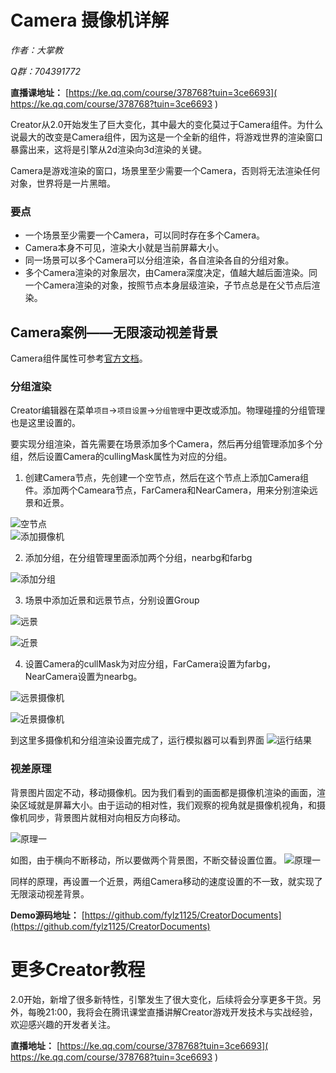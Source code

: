 # Camera 摄像机详解 
*作者：大掌教*

*Q群：704391772*

**直播课地址：** [https://ke.qq.com/course/378768?tuin=3ce6693]( https://ke.qq.com/course/378768?tuin=3ce6693 )


Creator从2.0开始发生了巨大变化，其中最大的变化莫过于Camera组件。为什么说最大的改变是Camera组件，因为这是一个全新的组件，将游戏世界的渲染窗口暴露出来，这将是引擎从2d渲染向3d渲染的关键。

Camera是游戏渲染的窗口，场景里至少需要一个Camera，否则将无法渲染任何对象，世界将是一片黑暗。

### 要点
- 一个场景至少需要一个Camera，可以同时存在多个Camera。
- Camera本身不可见，渲染大小就是当前屏幕大小。
- 同一场景可以多个Camera可以分组渲染，各自渲染各自的分组对象。
- 多个Camera渲染的对象层次，由Camera深度决定，值越大越后面渲染。同一个Camera渲染的对象，按照节点本身层级渲染，子节点总是在父节点后渲染。

## Camera案例——无限滚动视差背景
Camera组件属性可参考[官方文档](https://docs.cocos.com/creator/manual/zh/render/camera.html#摄像机属性)。

### 分组渲染

Creator编辑器在菜单`项目`->`项目设置`->`分组管理`中更改或添加。物理碰撞的分组管理也是这里设置的。

要实现分组渲染，首先需要在场景添加多个Camera，然后再分组管理添加多个分组，然后设置Camera的cullingMask属性为对应的分组。

1. 创建Camera节点，先创建一个空节点，然后在这个节点上添加Camera组件。添加两个Cameara节点，FarCamera和NearCamera，用来分别渲染远景和近景。

![空节点](node.png)<br>
![添加摄像机](addcamera.png)

2. 添加分组，在分组管理里面添加两个分组，nearbg和farbg

![添加分组](addgroup.png)

3. 场景中添加近景和远景节点，分别设置Group

![远景](fargroup.png)

![近景](neargroup.png)

4. 设置Camera的cullMask为对应分组，FarCamera设置为farbg，NearCamera设置为nearbg。

![远景摄像机](farcamera.png)

![近景摄像机](nearcamera.png)

到这里多摄像机和分组渲染设置完成了，运行模拟器可以看到界面
![运行结果](step1.png)

### 视差原理
背景图片固定不动，移动摄像机。因为我们看到的画面都是摄像机渲染的画面，渲染区域就是屏幕大小。由于运动的相对性，我们观察的视角就是摄像机视角，和摄像机同步，背景图片就相对向相反方向移动。

![原理一](crude.png)

如图，由于横向不断移动，所以要做两个背景图，不断交替设置位置。
![原理一](crude2.png)

同样的原理，再设置一个近景，两组Camera移动的速度设置的不一致，就实现了无限滚动视差背景。

**Demo源码地址：** [https://github.com/fylz1125/CreatorDocuments](https://github.com/fylz1125/CreatorDocuments)

# 更多Creator教程
2.0开始，新增了很多新特性，引擎发生了很大变化，后续将会分享更多干货。另外，每晚21:00，我将会在腾讯课堂直播讲解Creator游戏开发技术与实战经验，欢迎感兴趣的开发者关注。

**直播地址：** [https://ke.qq.com/course/378768?tuin=3ce6693]( https://ke.qq.com/course/378768?tuin=3ce6693 )